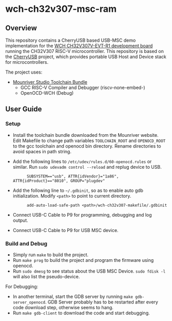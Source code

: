 # wch-ch32v307-msc-ram

## Overview

This repository contains a CherryUSB based USB-MSC demo implementation for the [WCH CH32V307V-EVT-R1 development board](https://github.com/openwch/ch32v307) running the CH32V307 RISC-V microcontroller. 
This repository is based on the [CherryUSB](https://github.com/sakumisu/CherryUSB) project, which provides portable USB Host and Device stack for microcontrollers. 

The project uses:

* [Mounriver Studio Toolchain Bundle](http://file.mounriver.com/tools/MRS_Toolchain_Linux_x64_V1.30.tar.xz)
  * GCC RISC-V Compiler and Debugger (riscv-none-embed-)
  * OpenOCD-WCH (Debug)
  
## User Guide

### Setup

* Install the toolchain bundle downloaded from the Mounriver website. Edit Makefile to change path variables `TOOLCHAIN_ROOT` and `OPENOCD_ROOT` to the gcc toolchain and openocd bin directory. Rename directories to avoid spaces in path string. 
* Add the following lines to `/etc/udev/rules.d/60-openocd.rules` or similar. Run `sudo udevadm control --reload` and replug device to USB.
 
            SUBSYSTEM=="usb", ATTR{idVendor}="1a86", ATTR{idProduct}=="8010", GROUP="plugdev"
    
* Add the following line to `~/.gdbinit`, so as to enable auto gdb initialization. Modify `<path>` to point to current directory.

            add-auto-load-safe-path <path>/wch-ch32v307-makefile/.gdbinit
    
* Connect USB-C Cable to P9 for programming, debugging and log output.
* Connect USB-C Cable to P9 for USB MSC device.
    
### Build and Debug

* Simply run `make` to build the project.
* Run `make prog` to build the project and program the firmware using openocd.
* Run `sudo dmesg` to see status about the USB MSC Device. `sudo fdisk -l` will also list the pseudo-device.

For Debugging:

* In another terminal, start the GDB server by running `make gdb-server_openocd`.  GDB Server probably has to be restarted after every code download step, otherwise seems to hang. 
* Run `make gdb-client` to download the code and start debugging.

